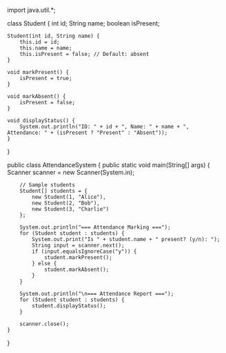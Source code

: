 
import java.util.*;

class Student {
    int id;
    String name;
    boolean isPresent;

    Student(int id, String name) {
        this.id = id;
        this.name = name;
        this.isPresent = false; // Default: absent
    }

    void markPresent() {
        isPresent = true;
    }

    void markAbsent() {
        isPresent = false;
    }

    void displayStatus() {
        System.out.println("ID: " + id + ", Name: " + name + ", Attendance: " + (isPresent ? "Present" : "Absent"));
    }
}

public class AttendanceSystem {
    public static void main(String[] args) {
        Scanner scanner = new Scanner(System.in);

        // Sample students
        Student[] students = {
            new Student(1, "Alice"),
            new Student(2, "Bob"),
            new Student(3, "Charlie")
        };

        System.out.println("=== Attendance Marking ===");
        for (Student student : students) {
            System.out.print("Is " + student.name + " present? (y/n): ");
            String input = scanner.next();
            if (input.equalsIgnoreCase("y")) {
                student.markPresent();
            } else {
                student.markAbsent();
            }
        }

        System.out.println("\n=== Attendance Report ===");
        for (Student student : students) {
            student.displayStatus();
        }

        scanner.close();
    }
}
